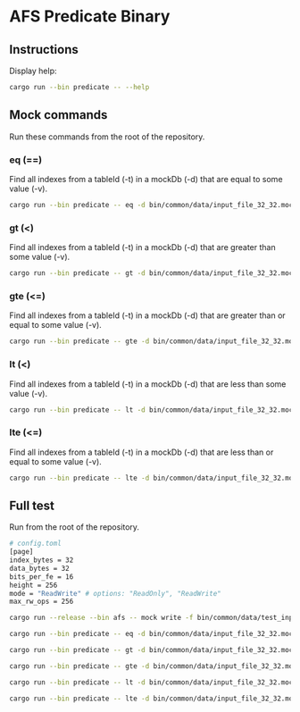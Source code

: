 # AFS Predicate Binary

## Instructions

Display help:

```bash
cargo run --bin predicate -- --help
```

## Mock commands

Run these commands from the root of the repository.

### eq (==)

Find all indexes from a tableId (-t) in a mockDb (-d) that are equal to some value (-v).

```bash
cargo run --bin predicate -- eq -d bin/common/data/input_file_32_32.mockdb -t 0x155687649d5789a399211641b38bb93139f8ceca042466aa98e500a904657711 -v 19000050 
```

### gt (<)

Find all indexes from a tableId (-t) in a mockDb (-d) that are greater than some value (-v).

```bash
cargo run --bin predicate -- gt -d bin/common/data/input_file_32_32.mockdb -t 0x155687649d5789a399211641b38bb93139f8ceca042466aa98e500a904657711 -v 19000050 
```

### gte (<=)

Find all indexes from a tableId (-t) in a mockDb (-d) that are greater than or equal to some value (-v).

```bash
cargo run --bin predicate -- gte -d bin/common/data/input_file_32_32.mockdb -t 0x155687649d5789a399211641b38bb93139f8ceca042466aa98e500a904657711 -v 19000050 
```

### lt (<)

Find all indexes from a tableId (-t) in a mockDb (-d) that are less than some value (-v).

```bash
cargo run --bin predicate -- lt -d bin/common/data/input_file_32_32.mockdb -t 0x155687649d5789a399211641b38bb93139f8ceca042466aa98e500a904657711 -v 19000050 
```

### lte (<=)

Find all indexes from a tableId (-t) in a mockDb (-d) that are less than or equal to some value (-v).

```bash
cargo run --bin predicate -- lte -d bin/common/data/input_file_32_32.mockdb -t 0x155687649d5789a399211641b38bb93139f8ceca042466aa98e500a904657711 -v 19000050 
```

## Full test

Run from the root of the repository.

```bash
# config.toml
[page]
index_bytes = 32
data_bytes = 32
bits_per_fe = 16
height = 256
mode = "ReadWrite" # options: "ReadOnly", "ReadWrite"
max_rw_ops = 256
```

```bash
cargo run --release --bin afs -- mock write -f bin/common/data/test_input_file_32_32.afi -o bin/common/data/input_file_32_32.mockdb

cargo run --bin predicate -- eq -d bin/common/data/input_file_32_32.mockdb -t 0x155687649d5789a399211641b38bb93139f8ceca042466aa98e500a904657711 -v 19000050

cargo run --bin predicate -- gt -d bin/common/data/input_file_32_32.mockdb -t 0x155687649d5789a399211641b38bb93139f8ceca042466aa98e500a904657711 -v 19000050 

cargo run --bin predicate -- gte -d bin/common/data/input_file_32_32.mockdb -t 0x155687649d5789a399211641b38bb93139f8ceca042466aa98e500a904657711 -v 19000050 

cargo run --bin predicate -- lt -d bin/common/data/input_file_32_32.mockdb -t 0x155687649d5789a399211641b38bb93139f8ceca042466aa98e500a904657711 -v 19000050 

cargo run --bin predicate -- lte -d bin/common/data/input_file_32_32.mockdb -t 0x155687649d5789a399211641b38bb93139f8ceca042466aa98e500a904657711 -v 19000050 
```
